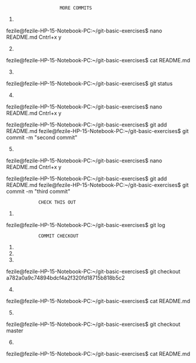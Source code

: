 
						MORE COMMITS
1.
fezile@fezile-HP-15-Notebook-PC:~/git-basic-exercises$ nano README.md
Cntrl+x 
y

2.
fezile@fezile-HP-15-Notebook-PC:~/git-basic-exercises$ cat README.md

3.
fezile@fezile-HP-15-Notebook-PC:~/git-basic-exercises$ git status

4.
fezile@fezile-HP-15-Notebook-PC:~/git-basic-exercises$ nano README.md
Cntrl+x 
y

fezile@fezile-HP-15-Notebook-PC:~/git-basic-exercises$ git add README.md
fezile@fezile-HP-15-Notebook-PC:~/git-basic-exercises$ git commit -m "second commit"

5.
fezile@fezile-HP-15-Notebook-PC:~/git-basic-exercises$ nano README.md
Cntrl+x 
y

fezile@fezile-HP-15-Notebook-PC:~/git-basic-exercises$ git add README.md
fezile@fezile-HP-15-Notebook-PC:~/git-basic-exercises$ git commit -m "third commit"

				
				CHECK THIS OUT
1.
fezile@fezile-HP-15-Notebook-PC:~/git-basic-exercises$ git log

				COMMIT CHECKOUT

1. 
2.
3.
fezile@fezile-HP-15-Notebook-PC:~/git-basic-exercises$ git checkout a782a0a9c74894bdcf4a2f320fd18715b818b5c2

4.
fezile@fezile-HP-15-Notebook-PC:~/git-basic-exercises$ cat README.md

5.
fezile@fezile-HP-15-Notebook-PC:~/git-basic-exercises$ git checkout master

6.
fezile@fezile-HP-15-Notebook-PC:~/git-basic-exercises$ cat README.md

